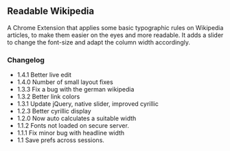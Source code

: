 ## Readable Wikipedia


A Chrome Extension that applies some basic typographic rules on Wikipedia articles, to make them easier on the eyes and more readable.
It adds a slider to change the font-size and adapt the column width accordingly.


### Changelog
* 1.4.1 Better live edit
* 1.4.0 Number of small layout fixes
* 1.3.3 Fix a bug with the german wikipedia
* 1.3.2 Better link colors
* 1.3.1 Update jQuery, native slider, improved cyrillic
* 1.2.3 Better cyrillic display
* 1.2.0 Now auto calculates a suitable width
* 1.1.2 Fonts not loaded on secure server.
* 1.1.1 Fix minor bug with headline width
* 1.1 Save prefs across sessions.
